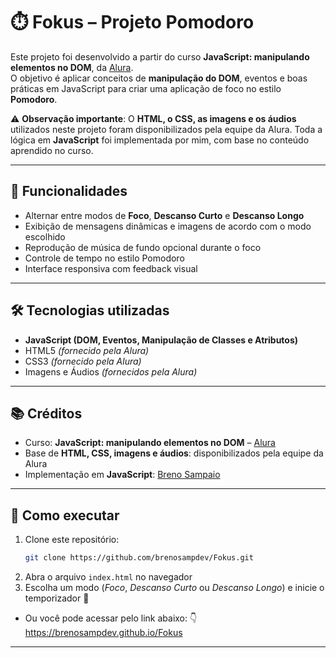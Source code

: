 # ⏱️ Fokus – Projeto Pomodoro

Este projeto foi desenvolvido a partir do curso **JavaScript: manipulando elementos no DOM**, da [Alura](https://www.alura.com.br/).  
O objetivo é aplicar conceitos de **manipulação do DOM**, eventos e boas práticas em JavaScript para criar uma aplicação de foco no estilo **Pomodoro**.

⚠️ **Observação importante**: O **HTML, o CSS, as imagens e os áudios** utilizados neste projeto foram disponibilizados pela equipe da Alura. Toda a lógica em **JavaScript** foi implementada por mim, com base no conteúdo aprendido no curso.

---

## 🚀 Funcionalidades
- Alternar entre modos de **Foco**, **Descanso Curto** e **Descanso Longo**  
- Exibição de mensagens dinâmicas e imagens de acordo com o modo escolhido  
- Reprodução de música de fundo opcional durante o foco  
- Controle de tempo no estilo Pomodoro  
- Interface responsiva com feedback visual  

---

## 🛠️ Tecnologias utilizadas
- **JavaScript (DOM, Eventos, Manipulação de Classes e Atributos)**  
- HTML5 *(fornecido pela Alura)*  
- CSS3 *(fornecido pela Alura)*  
- Imagens e Áudios *(fornecidos pela Alura)*  

---

## 📚 Créditos
- Curso: **JavaScript: manipulando elementos no DOM** – [Alura](https://www.alura.com.br/)  
- Base de **HTML, CSS, imagens e áudios**: disponibilizados pela equipe da Alura  
- Implementação em **JavaScript**: [Breno Sampaio](https://www.linkedin.com/in/brenosampdev)  

---

## 📂 Como executar
1. Clone este repositório:
   ```bash
   git clone https://github.com/brenosampdev/Fokus.git
2. Abra o arquivo `index.html` no navegador
3. Escolha um modo (*Foco*, *Descanso Curto* ou *Descanso Longo*) e inicie o temporizador 🎯
- Ou você pode acessar pelo link abaixo: 👇
https://brenosampdev.github.io/Fokus
---
